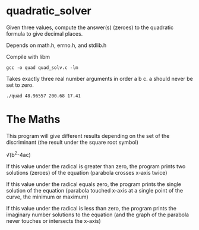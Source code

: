 # quadratic_solver
Given three values, compute the answer(s) (zeroes) to the quadratic formula to give decimal places.

Depends on math.h, errno.h, and stdlib.h

Compile with libm
```
gcc -o quad quad_solv.c -lm
```
Takes exactly three real number arguments in order a b c. a should never be set to zero.
```
./quad 48.96557 200.68 17.41
```

# The Maths
This program will give different results depending on the set of the discriminant (the result under the square root symbol)

&radic;(b<sup>2</sup>-4ac)

If this value under the radical is greater than zero, the program prints two solutions (zeroes) of the equation (parabola crosses x-axis twice) 

If this value under the radical equals zero, the program prints the single solution of the equation (parabola touched x-axis at a single point of the curve, the minimum or maximum)

If this value under the radical is less than zero, the program prints the imaginary number solutions to the equation (and the graph of the parabola never touches or intersects the x-axis)

